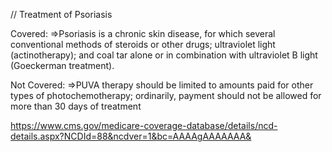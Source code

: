 // Treatment of Psoriasis

Covered:
=>Psoriasis is a chronic skin disease, for which several conventional methods of steroids or other drugs; ultraviolet light (actinotherapy); and coal tar alone or in combination with ultraviolet B light (Goeckerman treatment).

Not Covered:
=>PUVA therapy should be limited to amounts paid for other types of photochemotherapy; ordinarily, payment should not be allowed for more than 30 days of treatment


https://www.cms.gov/medicare-coverage-database/details/ncd-details.aspx?NCDId=88&ncdver=1&bc=AAAAgAAAAAAA&
